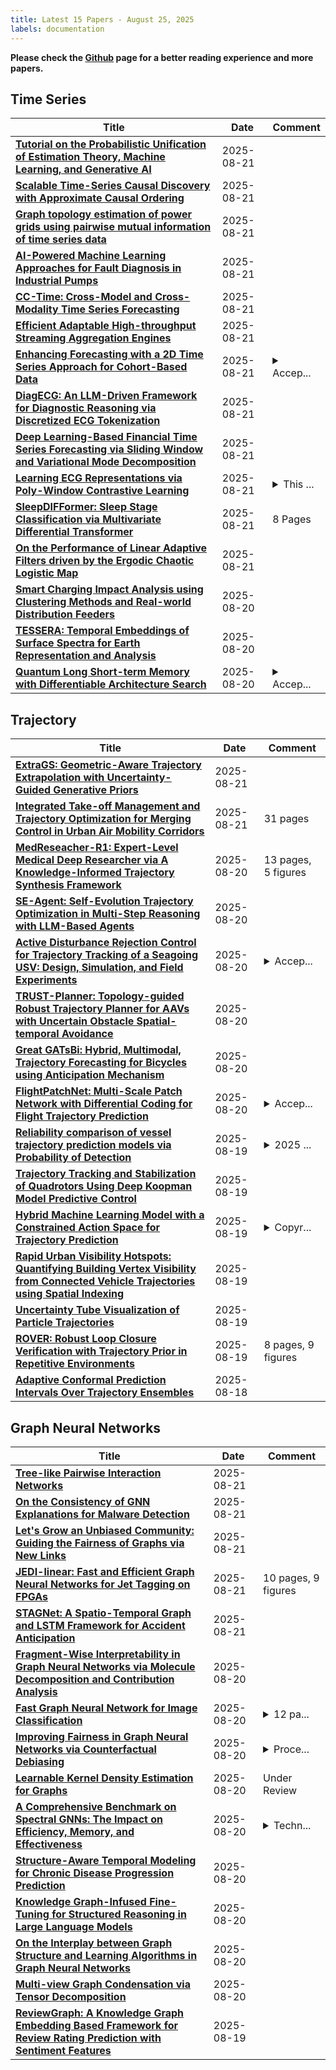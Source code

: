 ```yaml
---
title: Latest 15 Papers - August 25, 2025
labels: documentation
---
```

**Please check the [Github](https://github.com/zezhishao/MTS_Daily_ArXiv) page for a better reading experience and more papers.**

## Time Series
| **Title** | **Date** | **Comment** |
| --- | --- | --- |
| **[Tutorial on the Probabilistic Unification of Estimation Theory, Machine Learning, and Generative AI](http://arxiv.org/abs/2508.15719v1)** | 2025-08-21 |  |
| **[Scalable Time-Series Causal Discovery with Approximate Causal Ordering](http://arxiv.org/abs/2409.05500v3)** | 2025-08-21 |  |
| **[Graph topology estimation of power grids using pairwise mutual information of time series data](http://arxiv.org/abs/2505.11517v2)** | 2025-08-21 |  |
| **[AI-Powered Machine Learning Approaches for Fault Diagnosis in Industrial Pumps](http://arxiv.org/abs/2508.15550v1)** | 2025-08-21 |  |
| **[CC-Time: Cross-Model and Cross-Modality Time Series Forecasting](http://arxiv.org/abs/2508.12235v2)** | 2025-08-21 |  |
| **[Efficient Adaptable High-throughput Streaming Aggregation Engines](http://arxiv.org/abs/2405.18168v3)** | 2025-08-21 |  |
| **[Enhancing Forecasting with a 2D Time Series Approach for Cohort-Based Data](http://arxiv.org/abs/2508.15369v1)** | 2025-08-21 | <details><summary>Accep...</summary><p>Accepted at IEEE CiFer Companion 2025. 5 pages, 3 figures, 2 tables</p></details> |
| **[DiagECG: An LLM-Driven Framework for Diagnostic Reasoning via Discretized ECG Tokenization](http://arxiv.org/abs/2508.15338v1)** | 2025-08-21 |  |
| **[Deep Learning-Based Financial Time Series Forecasting via Sliding Window and Variational Mode Decomposition](http://arxiv.org/abs/2508.12565v2)** | 2025-08-21 |  |
| **[Learning ECG Representations via Poly-Window Contrastive Learning](http://arxiv.org/abs/2508.15225v1)** | 2025-08-21 | <details><summary>This ...</summary><p>This work has been accepted for publication in IEEE-EMBS International Conference on Biomedical and Health Informatics 2025. The final published version will be available via IEEE Xplore</p></details> |
| **[SleepDIFFormer: Sleep Stage Classification via Multivariate Differential Transformer](http://arxiv.org/abs/2508.15215v1)** | 2025-08-21 | 8 Pages |
| **[On the Performance of Linear Adaptive Filters driven by the Ergodic Chaotic Logistic Map](http://arxiv.org/abs/2508.15143v1)** | 2025-08-21 |  |
| **[Smart Charging Impact Analysis using Clustering Methods and Real-world Distribution Feeders](http://arxiv.org/abs/2508.15092v1)** | 2025-08-20 |  |
| **[TESSERA: Temporal Embeddings of Surface Spectra for Earth Representation and Analysis](http://arxiv.org/abs/2506.20380v4)** | 2025-08-20 |  |
| **[Quantum Long Short-term Memory with Differentiable Architecture Search](http://arxiv.org/abs/2508.14955v1)** | 2025-08-20 | <details><summary>Accep...</summary><p>Accepted by the IEEE International Conference on Quantum Artificial Intelligence (QAI) 2025</p></details> |

## Trajectory
| **Title** | **Date** | **Comment** |
| --- | --- | --- |
| **[ExtraGS: Geometric-Aware Trajectory Extrapolation with Uncertainty-Guided Generative Priors](http://arxiv.org/abs/2508.15529v1)** | 2025-08-21 |  |
| **[Integrated Take-off Management and Trajectory Optimization for Merging Control in Urban Air Mobility Corridors](http://arxiv.org/abs/2508.15395v1)** | 2025-08-21 | 31 pages |
| **[MedReseacher-R1: Expert-Level Medical Deep Researcher via A Knowledge-Informed Trajectory Synthesis Framework](http://arxiv.org/abs/2508.14880v1)** | 2025-08-20 | 13 pages, 5 figures |
| **[SE-Agent: Self-Evolution Trajectory Optimization in Multi-Step Reasoning with LLM-Based Agents](http://arxiv.org/abs/2508.02085v4)** | 2025-08-20 |  |
| **[Active Disturbance Rejection Control for Trajectory Tracking of a Seagoing USV: Design, Simulation, and Field Experiments](http://arxiv.org/abs/2506.21265v2)** | 2025-08-20 | <details><summary>Accep...</summary><p>Accepted for presentation at IROS 2025. Accepted version</p></details> |
| **[TRUST-Planner: Topology-guided Robust Trajectory Planner for AAVs with Uncertain Obstacle Spatial-temporal Avoidance](http://arxiv.org/abs/2508.14610v1)** | 2025-08-20 |  |
| **[Great GATsBi: Hybrid, Multimodal, Trajectory Forecasting for Bicycles using Anticipation Mechanism](http://arxiv.org/abs/2508.14523v1)** | 2025-08-20 |  |
| **[FlightPatchNet: Multi-Scale Patch Network with Differential Coding for Flight Trajectory Prediction](http://arxiv.org/abs/2405.16200v3)** | 2025-08-20 | <details><summary>Accep...</summary><p>Accepted by UAI 2025. Code is available at https://github.com/graceLan1994/FlightPatchNet</p></details> |
| **[Reliability comparison of vessel trajectory prediction models via Probability of Detection](http://arxiv.org/abs/2508.14198v1)** | 2025-08-19 | <details><summary>2025 ...</summary><p>2025 IEEE Intelligent Vehicles Symposium (IV)</p></details> |
| **[Trajectory Tracking and Stabilization of Quadrotors Using Deep Koopman Model Predictive Control](http://arxiv.org/abs/2508.13795v1)** | 2025-08-19 |  |
| **[Hybrid Machine Learning Model with a Constrained Action Space for Trajectory Prediction](http://arxiv.org/abs/2501.03666v2)** | 2025-08-19 | <details><summary>Copyr...</summary><p>Copyright 2025 IEEE. Personal use of this material is permitted. Permission from IEEE must be obtained for all other uses, in any current or future media, including reprinting/republishing this material for advertising or promotional purposes, creating new collective works, for resale or redistribution to servers or lists, or reuse of any copyrighted component of this work in other works</p></details> |
| **[Rapid Urban Visibility Hotspots: Quantifying Building Vertex Visibility from Connected Vehicle Trajectories using Spatial Indexing](http://arxiv.org/abs/2506.03365v2)** | 2025-08-19 |  |
| **[Uncertainty Tube Visualization of Particle Trajectories](http://arxiv.org/abs/2508.13505v1)** | 2025-08-19 |  |
| **[ROVER: Robust Loop Closure Verification with Trajectory Prior in Repetitive Environments](http://arxiv.org/abs/2508.13488v1)** | 2025-08-19 | 8 pages, 9 figures |
| **[Adaptive Conformal Prediction Intervals Over Trajectory Ensembles](http://arxiv.org/abs/2508.13362v1)** | 2025-08-18 |  |

## Graph Neural Networks
| **Title** | **Date** | **Comment** |
| --- | --- | --- |
| **[Tree-like Pairwise Interaction Networks](http://arxiv.org/abs/2508.15678v1)** | 2025-08-21 |  |
| **[On the Consistency of GNN Explanations for Malware Detection](http://arxiv.org/abs/2504.16316v2)** | 2025-08-21 |  |
| **[Let's Grow an Unbiased Community: Guiding the Fairness of Graphs via New Links](http://arxiv.org/abs/2508.15499v1)** | 2025-08-21 |  |
| **[JEDI-linear: Fast and Efficient Graph Neural Networks for Jet Tagging on FPGAs](http://arxiv.org/abs/2508.15468v1)** | 2025-08-21 | 10 pages, 9 figures |
| **[STAGNet: A Spatio-Temporal Graph and LSTM Framework for Accident Anticipation](http://arxiv.org/abs/2508.15216v1)** | 2025-08-21 |  |
| **[Fragment-Wise Interpretability in Graph Neural Networks via Molecule Decomposition and Contribution Analysis](http://arxiv.org/abs/2508.15015v1)** | 2025-08-20 |  |
| **[Fast Graph Neural Network for Image Classification](http://arxiv.org/abs/2508.14958v1)** | 2025-08-20 | <details><summary>12 pa...</summary><p>12 pages, proceeding into CanadianAI 2025</p></details> |
| **[Improving Fairness in Graph Neural Networks via Counterfactual Debiasing](http://arxiv.org/abs/2508.14683v1)** | 2025-08-20 | <details><summary>Proce...</summary><p>Proceedings of the 2024 KDD Workshop</p></details> |
| **[Learnable Kernel Density Estimation for Graphs](http://arxiv.org/abs/2505.21285v2)** | 2025-08-20 | Under Review |
| **[A Comprehensive Benchmark on Spectral GNNs: The Impact on Efficiency, Memory, and Effectiveness](http://arxiv.org/abs/2406.09675v3)** | 2025-08-20 | <details><summary>Techn...</summary><p>Technical Report with Appendix. Our code and evaluation is available at: https://github.com/gdmnl/Spectral-GNN-Benchmark</p></details> |
| **[Structure-Aware Temporal Modeling for Chronic Disease Progression Prediction](http://arxiv.org/abs/2508.14942v1)** | 2025-08-20 |  |
| **[Knowledge Graph-Infused Fine-Tuning for Structured Reasoning in Large Language Models](http://arxiv.org/abs/2508.14427v1)** | 2025-08-20 |  |
| **[On the Interplay between Graph Structure and Learning Algorithms in Graph Neural Networks](http://arxiv.org/abs/2508.14338v1)** | 2025-08-20 |  |
| **[Multi-view Graph Condensation via Tensor Decomposition](http://arxiv.org/abs/2508.14330v1)** | 2025-08-20 |  |
| **[ReviewGraph: A Knowledge Graph Embedding Based Framework for Review Rating Prediction with Sentiment Features](http://arxiv.org/abs/2508.13953v1)** | 2025-08-19 |  |

